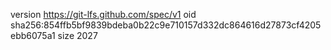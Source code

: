 version https://git-lfs.github.com/spec/v1
oid sha256:854ffb5bf9839bdeba0b22c9e710157d332dc864616d27873cf4205ebb6075a1
size 2027
